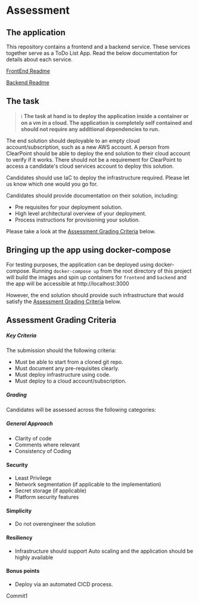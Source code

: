 # Assessment

## The application
This repository contains a frontend and a backend service. These services together serve as a ToDo List App.
Read the below documentation for details about each service.

[FrontEnd Readme](Frontend/README.md)

[Backend Readme](Backend/TodoList.Api/README.md)

## The task
> ℹ️ **The task at hand is to deploy the application inside a container or on a vm in a cloud. The application is completely self contained and should not require any additional dependencies to run.**

The end solution should deployable to an empty cloud account/subscription, such as a new AWS account. A person from ClearPoint should be able to deploy the end solution to their cloud account to verify if it works. There should not be a requirement for ClearPoint to access a candidate's cloud services account to deploy this solution.

Candidates should use IaC to deploy the infrastructure required. Please let us know which one would you go for.

Candidates should provide documentation on their solution, including:

* Pre requisites for your deployment solution.
* High level architectural overview of your deployment.
* Process instructions for provisioning your solution.

Please take a look at the [Assessment Grading Criteria](#-assessment-grading-criteria) below.

## Bringing up the app using docker-compose

For testing purposes, the application can be deployed using docker-compose. Running `docker-compose up` from the root directory of this project will build the images and spin up containers for `frontend` and `backend` and the app will be accessible at http://localhost:3000

However, the end solution should provide such infrastructure that would satisfy the [Assessment Grading Criteria](#-assessment-grading-criteria) below.

## Assessment Grading Criteria

##### Key Criteria

The submission should the following criteria:

* Must be able to start from a cloned git repo.
* Must document any pre-requisites clearly.
* Must deploy infrastructure using code.
* Must deploy to a cloud account/subscription.

##### Grading

Candidates will be assessed across the following categories:

##### General Approach

* Clarity of code
* Comments where relevant
* Consistency of Coding

#### Security

* Least Privilege
* Network segmentation (if applicable to the implementation)
* Secret storage (if applicable)
* Platform security features

#### Simplicity

* Do not overengineer the solution

#### Resiliency

* Infrastructure should support Auto scaling and the application should be highly available

#### Bonus points

* Deploy via an automated CICD process.

Commit1
